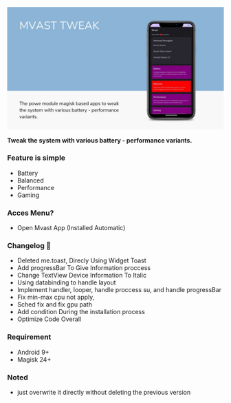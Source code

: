 
<img src="img.jpg" alt="preview" />

__Tweak the system with various battery - performance variants.__


### Feature is simple
- Battery
- Balanced
- Performance
- Gaming

### Acces Menu?
- Open Mvast App (Installed Automatic)

### Changelog 📢 
- Deleted me.toast, Direcly Using Widget Toast
- Add progressBar To Give Information proccess
- Change TextView Device Information To Italic
- Using databinding to handle layout
- Implement handler, looper, handle proccess su, and handle progressBar
- Fix min-max cpu not apply, 
- Sched fix and fix gpu path 
- Add condition During the installation process 
- Optimize Code Overall

### Requirement 
- Android 9+
- Magisk 24+

### Noted 
- just overwrite it directly without deleting the previous version 
